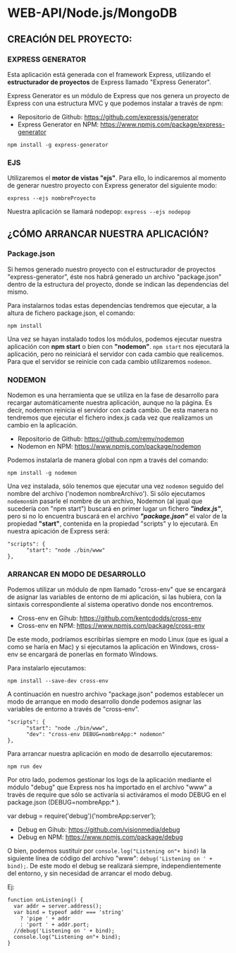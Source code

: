 # WEB-API/Node.js/MongoDB

## CREACIÓN DEL PROYECTO:

### EXPRESS GENERATOR
Esta aplicación está generada con el framework Express, utilizando el **estructurador de proyectos** de Express llamado "Express Generator".

Express Generator es un módulo de Express que nos genera un proyecto de Express con una estructura MVC y que podemos instalar a través de npm:

* Repositorio de Github: <https://github.com/expressjs/generator>
* Express Generator en NPM: <https://www.npmjs.com/package/express-generator>

`npm install -g express-generator`


### EJS
Utilizaremos el **motor de vistas "ejs"**. Para ello, lo indicaremos al momento de generar nuestro proyecto con Express generator del siguiente modo:

`express --ejs nombreProyecto`

Nuestra aplicación se llamará nodepop: `express --ejs nodepop`


## ¿CÓMO ARRANCAR NUESTRA APLICACIÓN?

### Package.json
Si hemos generado nuestro proyecto con el estructurador de proyectos "express-generator", éste nos habrá generado un archivo "package.json" dentro de la estructura del proyecto, donde se indican las dependencias del mismo.

Para instalarnos todas estas dependencias tendremos que ejecutar, a la altura de fichero package.json, el comando:

`npm install` 

Una vez se hayan instalado todos los módulos, podemos ejecutar nuestra aplicación con **npm start** o bien con **"nodemon"**. 
`npm start` nos ejecutará la aplicación, pero no reiniciará el servidor con cada cambio que realicemos. Para que el servidor se reinicie con cada cambio utilizaremos `nodemon`.


### NODEMON 
Nodemon es una herramienta que se utiliza en la fase de desarrollo para recargar automáticamente nuestra aplicación, aunque no la página. Es decir, nodemon reinicia el servidor con cada cambio.
De esta manera no tendremos que ejecutar el fichero index.js cada vez que realizamos un cambio en la aplicación.

* Repositorio de Github: <https://github.com/remy/nodemon>
* Nodemon en NPM: <https://www.npmjs.com/package/nodemon>

Podemos instalarla de manera global con npm a través del comando: 

`npm install -g nodemon`

Una vez instalada, sólo tenemos que ejecutar una vez `nodemon` seguido del nombre del archivo ('nodemon nombreArchivo'). Si sólo ejecutamos `nodemon`sin pasarle el nombre de un archivo, Nodemon (al igual que sucedería con "npm start") buscará en primer lugar un fichero ***"index.js"***, pero si no lo encuentra buscará en el archivo ***"package.json"*** el valor de la propiedad **"start"**, contenida en la propiedad "scripts" y lo ejecutará. En nuestra apicación de Express será:

```
"scripts": {
      "start": "node ./bin/www"
},
```
### ARRANCAR EN MODO DE DESARROLLO
Podemos utilizar un módulo de npm llamado "cross-env" que se encargará de asignar las variables de entorno de mi aplicación, si las hubiera, con la sintaxis correspondiente al sistema operativo donde nos encontremos.

* Cross-env en Gihub: <https://github.com/kentcdodds/cross-env>
* Cross-env en NPM: <https://www.npmjs.com/package/cross-env>

De este modo, podríamos escribirlas siempre en modo Linux (que es igual a como se haría en Mac) y si ejecutamos la aplicación en Windows, cross-env se encargará de ponerlas en formato Windows.

Para instalarlo ejecutamos:

`npm install --save-dev cross-env`

A continuación en nuestro archivo "package.json" podemos establecer un modo de arranque en modo desarrollo donde podemos asignar las variables de entorno a través de "cross-env".

```
"scripts": {
      "start": "node ./bin/www",
      "dev": "cross-env DEBUG=nombreApp:* nodemon"
},
```

Para arrancar nuestra aplicación en modo de desarrollo ejecutaremos:

`npm run dev`

Por otro lado, podemos gestionar los logs de la aplicación mediante el módulo "debug" que Express nos ha importado en el archivo "www" a través de require que sólo se activaría si activáramos el modo DEBUG en el package.json (DEBUG=nombreApp:* ).

var debug = require('debug')('nombreApp:server’);

* Debug en Gihub: <https://github.com/visionmedia/debug>
* Debug en NPM: <https://www.npmjs.com/package/debug>

O bien, podemos sustituir por `console.log("Listening on"+ bind)` la siguiente línea de código del archivo "www": `debug('Listening on ' + bind);`.
De este modo el debug se realizará siempre, independientemente del entorno, y sin necesidad de arrancar el modo debug.

Ej:

```
function onListening() {
  var addr = server.address();
  var bind = typeof addr === 'string'
    ? 'pipe ' + addr
    : 'port ' + addr.port;
  //debug('Listening on ' + bind);
  console.log("Listening on"+ bind);
}
```